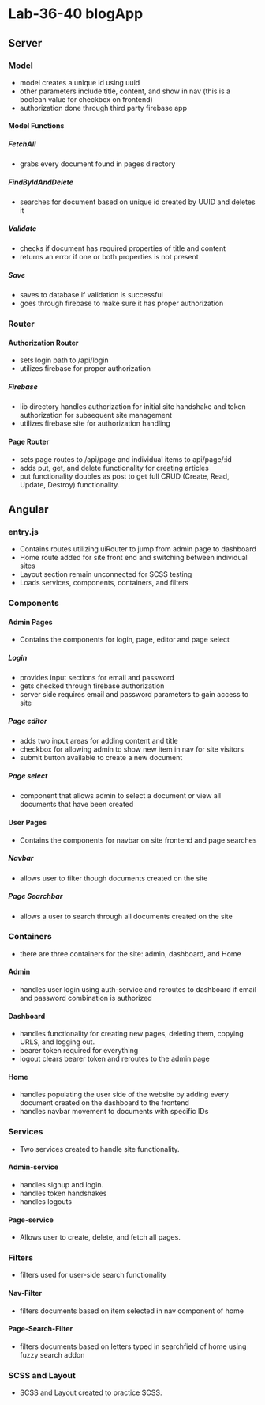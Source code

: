 # Lab-36-40 blogApp

## Server

### Model
  - model creates a unique id using uuid
  - other parameters include title, content, and show in nav (this is a boolean value for checkbox on frontend)
  - authorization done through third party firebase app
#### Model Functions
##### FetchAll
  - grabs every document found in pages directory
##### FindByIdAndDelete
  - searches for document based on unique id created by UUID and deletes it
##### Validate
  - checks if document has required properties of title and content
  - returns an error if one or both properties is not present
##### Save
  - saves to database if validation is successful
  - goes through firebase to make sure it has proper authorization

### Router
#### Authorization Router
  - sets login path to /api/login
  - utilizes firebase for proper authorization
##### Firebase
  - lib directory handles authorization for initial site handshake and token authorization for subsequent site management
  - utilizes firebase site for authorization handling
#### Page Router
  - sets page routes to /api/page and individual items to api/page/:id
  - adds put, get, and delete functionality for creating articles
  - put functionality doubles as post to get full CRUD (Create, Read, Update, Destroy) functionality.
## Angular

### entry.js
  - Contains routes utilizing uiRouter to jump from admin page to dashboard
  - Home route added for site front end and switching between individual sites
  - Layout section remain unconnected for SCSS testing
  - Loads services, components, containers, and filters

### Components
#### Admin Pages
  - Contains the components for login, page, editor and page select
##### Login
  - provides input sections for email and password
  - gets checked through firebase authorization
  - server side requires email and password parameters to gain access to site
##### Page editor
  - adds two input areas for adding content and title
  - checkbox for allowing admin to show new item in nav for site visitors
  - submit button available to create a new document
##### Page select
  - component that allows admin to select a document or view all documents that have been created
#### User Pages
  - Contains the components for navbar on site frontend and page searches
##### Navbar
  - allows user to filter though documents created on the site
##### Page Searchbar
  - allows a user to search through all documents created on the site

### Containers
  - there are three containers for the site: admin, dashboard, and Home
#### Admin
  - handles user login using auth-service and reroutes to dashboard if email and password combination is authorized
#### Dashboard
  - handles functionality for creating new pages, deleting them, copying URLS, and logging out.
  - bearer token required for everything
  - logout clears bearer token and reroutes to the admin page
#### Home
  - handles populating the user side of the website by adding every document created on the dashboard to the frontend
  - handles navbar movement to documents with specific IDs

### Services
  - Two services created to handle site functionality.
#### Admin-service
  - handles signup and login.
  - handles token handshakes
  - handles logouts
#### Page-service
  - Allows user to create, delete, and fetch all pages.

### Filters
  - filters used for user-side search functionality
#### Nav-Filter
  - filters documents based on item selected in nav component of home
#### Page-Search-Filter
  - filters documents based on letters typed in searchfield of home using fuzzy search addon

### SCSS and Layout
  - SCSS and Layout created to practice SCSS.
